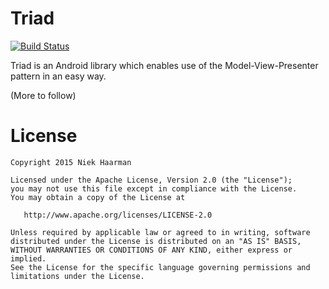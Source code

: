 Triad
=====
[![Build Status](https://travis-ci.org/nhaarman/Triad.svg?branch=master)](https://travis-ci.org/nhaarman/Triad)

Triad is an Android library which enables use of the Model-View-Presenter pattern in an easy way.

(More to follow)

License
=======

    Copyright 2015 Niek Haarman

    Licensed under the Apache License, Version 2.0 (the "License");
    you may not use this file except in compliance with the License.
    You may obtain a copy of the License at

       http://www.apache.org/licenses/LICENSE-2.0

    Unless required by applicable law or agreed to in writing, software
    distributed under the License is distributed on an "AS IS" BASIS,
    WITHOUT WARRANTIES OR CONDITIONS OF ANY KIND, either express or implied.
    See the License for the specific language governing permissions and
    limitations under the License.
